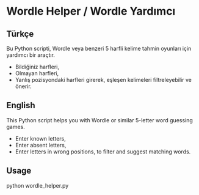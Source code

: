 # Wordle Helper / Wordle Yardımcı

## Türkçe

Bu Python scripti, Wordle veya benzeri 5 harfli kelime tahmin oyunları için yardımcı bir araçtır.  

- Bildiğiniz harfleri,  
- Olmayan harfleri,  
- Yanlış pozisyondaki harfleri girerek,  eşleşen kelimeleri filtreleyebilir ve önerir.

## English
This Python script helps you with Wordle or similar 5-letter word guessing games.

- Enter known letters,
- Enter absent letters,
- Enter letters in wrong positions, to filter and suggest matching words.


## Usage
python wordle_helper.py